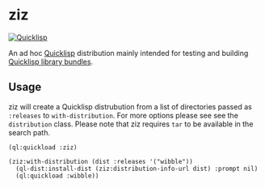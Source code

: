 # ziz

[![Quicklisp][quicklisp-badge]][quicklisp-ziz]

An ad hoc [Quicklisp][] distribution mainly intended for testing and building
[Quicklisp library bundles][].

## Usage

ziz will create a Quicklisp distrubution from a list of directories passed
as `:releases` to `with-distribution`. For more options please see see the
`distribution` class. Please note that ziz requires `tar` to be available in
the search path.

```common-lisp
(ql:quickload :ziz)

(ziz:with-distribution (dist :releases '("wibble"))
  (ql-dist:install-dist (ziz:distribution-info-url dist) :prompt nil)
  (ql:quickload :wibble))
```


[quicklisp-badge]: http://quickdocs.org/badge/ziz.svg
[quicklisp-ziz]: http://quickdocs.org/ziz
[Quicklisp]: https://www.quicklisp.org/
[Quicklisp library bundles]: https://www.quicklisp.org/beta/bundles.html
